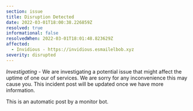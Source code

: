 ```yaml
---
section: issue
title: Disruption Detected
date: 2022-03-01T18:00:38.226859Z
resolved: true
informational: false
resolvedWhen: 2022-03-01T18:01:48.823629Z
affected:
  - Invidious - https://invidious.esmailelbob.xyz
severity: disrupted
---
```

*Investigating* - We are investigating a potential issue that might affect the uptime of one our of services. We are sorry for any inconvenience this may cause you. This incident post will be updated once we have more information.

This is an automatic post by a monitor bot.
        